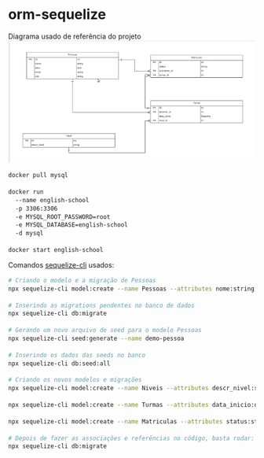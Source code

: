 # orm-sequelize

Diagrama usado de referência do projeto
![Diagrama](assets/diagram.png)


```bash
docker pull mysql

docker run 
  --name english-school
  -p 3306:3306
  -e MYSQL_ROOT_PASSWORD=root
  -e MYSQL_DATABASE=english-school
  -d mysql

docker start english-school
```

Comandos [sequelize-cli](https://github.com/sequelize/cli) usados:

```bash
# Criando o modelo e a migração de Pessoas
npx sequelize-cli model:create --name Pessoas --attributes nome:string,ativo:boolean,email:string,role:string

# Inserindo as migrations pendentes no banco de dados
npx sequelize-cli db:migrate

# Gerando um novo arquivo de seed para o modelo Pessoas
npx sequelize-cli seed:generate --name demo-pessoa

# Inserindo os dados das seeds no banco
npx sequelize-cli db:seed:all

# Criando os novos modelos e migrações
npx sequelize-cli model:create --name Niveis --attributes descr_nivel:string

npx sequelize-cli model:create --name Turmas --attributes data_inicio:dateonly

npx sequelize-cli model:create --name Matriculas --attributes status:string

# Depois de fazer as associações e referências no código, basta rodar:
npx sequelize-cli db:migrate
```
